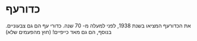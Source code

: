 # כדורעף

את הכדורעף המציאו בשנת 1938, לפני למעלה מ- 70 שנה. כדורי עף הם גם צבעוניים.
בנוסף, הם גם מאד כייפיים! (חוץ מהפעמים שלא)
